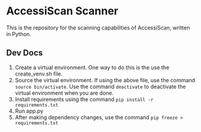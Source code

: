 # AccessiScan Scanner
This is the repository for the scanning capabilities of AccessiScan, written in Python. 

## Dev Docs
1. Create a virtual environment. One way to do this is the use the create_venv.sh file.
2. Source the virtual environment. If using the above file, use the command ```source bin/activate```. Use the command ```deactivate``` to deactivate the virtual environment when you are done.
3. Install requirements using the command ```pip install -r requirements.txt```
4. Run app.py
5. After making dependency changes, use the command ```pip freeze > requirements.txt```
